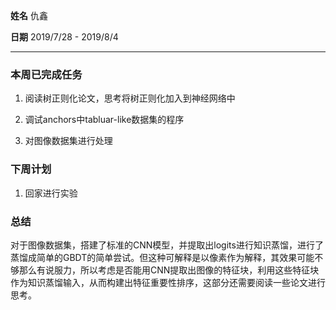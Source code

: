 **姓名** 仇鑫

**日期** 2019/7/28 - 2019/8/4

------

### 本周已完成任务

1. 阅读树正则化论文，思考将树正则化加入到神经网络中

2. 调试anchors中tabluar-like数据集的程序

3. 对图像数据集进行处理

      

### 下周计划

1. 回家进行实验



### 总结

对于图像数据集，搭建了标准的CNN模型，并提取出logits进行知识蒸馏，进行了蒸馏成简单的GBDT的简单尝试。但这种可解释是以像素作为解释，其效果可能不够那么有说服力，所以考虑是否能用CNN提取出图像的特征块，利用这些特征块作为知识蒸馏输入，从而构建出特征重要性排序，这部分还需要阅读一些论文进行思考。